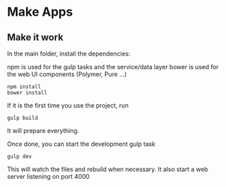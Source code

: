 # Make Apps

## Make it work

In the main folder, install the dependencies:

npm is used for the gulp tasks and the service/data layer
bower is used for the web UI components (Polymer, Pure ...)

```shell
npm install
bower install
```

If it is the first time you use the project, run

```shell
gulp build
```

It will prepare everything.

Once done, you can start the development gulp task

```shell
gulp dev
```

This will watch the files and rebuild when necessary. It also start a web server listening on port 4000

